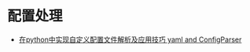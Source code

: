 # 配置处理

* [在python中实现自定义配置文件解析及应用技巧 yaml and ConfigParser](http://blog.51cto.com/rfyiamcool/1314362)



